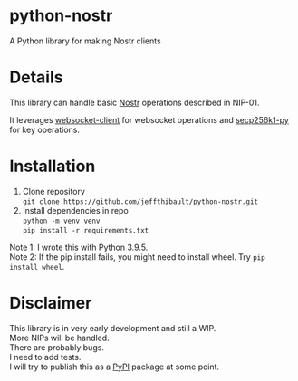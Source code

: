 # python-nostr
A Python library for making Nostr clients

# Details
This library can handle basic [Nostr](https://github.com/nostr-protocol/nips) operations described in NIP-01.

It leverages [websocket-client](https://github.com/websocket-client/websocket-client) for websocket operations and [secp256k1-py](https://github.com/rustyrussell/secp256k1-py) for key operations.

# Installation
1. Clone repository \
```git clone https://github.com/jeffthibault/python-nostr.git```
2. Install dependencies in repo \
```python -m venv venv``` \
```pip install -r requirements.txt```

Note 1: I wrote this with Python 3.9.5.<br />
Note 2: If the pip install fails, you might need to install wheel. Try ```pip install wheel```.

# Disclaimer
This library is in very early development and still a WIP.<br /> 
More NIPs will be handled.<br />
There are probably bugs.<br />
I need to add tests.<br />
I will try to publish this as a [PyPI](https://pypi.org/) package at some point.<br />
